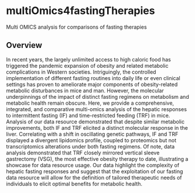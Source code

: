 # multiOmics4fastingTherapies
Multi OMICS analysis for comparisons of fasting therapies  

## Overview

In recent years, the largely unlimited access to high caloric food has triggered the pandemic expansion of obesity and related metabolic complications in Western societies. Intriguingly, the controlled implementation of different fasting routines into daily life or even clinical settings has proven to ameliorate major components of obesity-related metabolic disturbances in mice and man. However, the molecular underpinnings of the impact of distinct fasting regimens on metabolism and metabolic health remain obscure. Here, we provide a comprehensive, integrated, and comparative multi-omics analysis of the hepatic responses to intermittent fasting (IF) and time-restricted feeding (TRF) in mice. Analysis of our data resource demonstrated that despite similar metabolic improvements, both IF and TRF elicited a distinct molecular response in the liver. Correlating with a shift in oscillating genetic pathways, IF and TRF displayed a divergent lipidomics profile, coupled to proteomics but not transcriptomics alterations under both fasting regimens. Of note, data analysis demonstrated that TRF closely mirrored vertical sleeve gastrectomy (VSG), the most effective obesity therapy to date, illustrating a showcase for data resource usage. Our data highlight the complexity of hepatic fasting responses and suggest that the exploitation of our fasting data resource will allow for the definition of tailored  therapeutic needs of individuals to elicit optimal benefits for metabolic health.  

